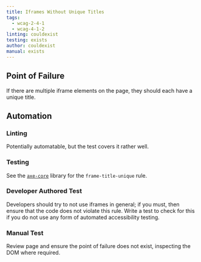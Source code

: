 ```yaml
---
title: Iframes Without Unique Titles
tags:
  - wcag-2-4-1
  - wcag-4-1-2
linting: couldexist
testing: exists
author: couldexist
manual: exists
---
```


## Point of Failure

If there are multiple iframe elements on the page, they should each have a unique title.

## Automation

### Linting

Potentially automatable, but the test covers it rather well.

### Testing

See the [`axe-core`](https://github.com/dequelabs/axe-core) library for the `frame-title-unique` rule.

### Developer Authored Test

Developers should try to not use iframes in general; if you must, then ensure that the code does not violate this rule. Write a test to check for this if you do not use any form of automated accessibility testing.

### Manual Test

Review page and ensure the point of failure does not exist, inspecting the DOM where required.
